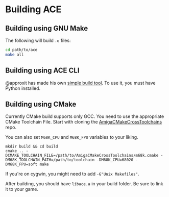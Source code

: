 # Building ACE

## Building using GNU Make

The following will build `.o` files:

``` sh
cd path/to/ace
make all
```

## Building using ACE CLI

@approxit has made his own [simple build tool](https://github.com/approxit/ace-cli/).
To use it, you must have Python installed.

## Building using CMake

Currently CMake build supports only GCC. You need to use the appropriate
CMake Toolchain File. Start with cloning the
[AmigaCMakeCrossToolchains](https://github.com/AmigaPorts/AmigaCMakeCrossToolchains) repo.

You can also set `M68K_CPU` and `M68K_FPU` variables to your liking.

```
mkdir build && cd build
cmake .. -DCMAKE_TOOLCHAIN_FILE=/path/to/AmigaCMakeCrossToolchains/m68k.cmake -DM68K_TOOLCHAIN_PATH=/path/to/toolchain -DM68K_CPU=68020 -DM68K_FPU=soft make
```

If you're on cygwin, you might need to add `-G"Unix Makefiles"`.

After building, you should have `libace.a` in your build folder.
Be sure to link it to your game.
